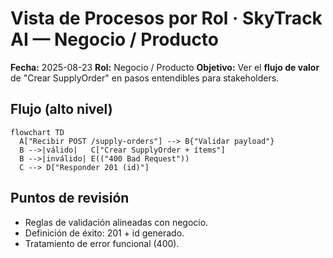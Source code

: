 # Vista de Procesos por Rol · SkyTrack AI — Negocio / Producto
**Fecha:** 2025-08-23
**Rol:** Negocio / Producto
**Objetivo:** Ver el **flujo de valor** de "Crear SupplyOrder" en pasos entendibles para stakeholders.

## Flujo (alto nivel)
```mermaid
flowchart TD
  A["Recibir POST /supply-orders"] --> B{"Validar payload"}
  B -->|válido|   C["Crear SupplyOrder + ítems"]
  B -->|inválido| E(("400 Bad Request"))
  C --> D["Responder 201 (id)"]
```
## Puntos de revisión
- Reglas de validación alineadas con negocio.
- Definición de éxito: 201 + id generado.
- Tratamiento de error funcional (400).
